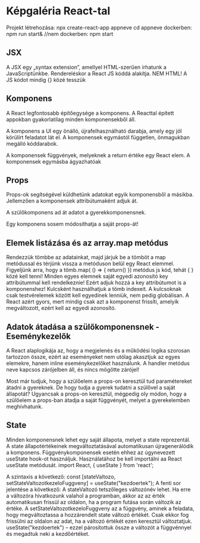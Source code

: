 # Képgaléria React-tal

Projekt létrehozása:
npx create-react-app appneve
cd appneve
dockerben: npm run start&   //nem dockerben: npm start

## JSX

A JSX egy „syntax extension”, amellyel  HTML-szerűen írhatunk  a JavaScriptünkbe. Rendereléskor a React JS kóddá alakítja. NEM HTML! 
A JS kódot mindig {} közé tesszük

## Komponens

A React legfontosabb építőegysége a komponens. A Reacttal épített appokban gyakorlatilag minden komponensekből áll. 

A komponens a UI egy önálló, újrafelhasználható darabja, amely egy jól körülírt feladatot lát el. A komponensek egymástól független, önmagukban megálló kóddarabok. 

A komponensek  függvények, melyeknek a return értéke egy React elem. 
A komponensek egymásba ágyazhatóak

## Props

Props-ok segítségével küldhetünk adatokat egyik komponensből a másikba. Jellemzően a komponensek attribútumaként adjuk át.

A szülőkomponens ad át adatot a gyerekkomponensnek.

Egy  komponens sosem módosíthatja a saját props-át!

## Elemek listázása és az array.map metódus

Rendezzük tömbbe az adatainkat, majd járjuk be a tömböt a map metódussal és térjünk vissza a metóduson belül egy React elemmel.  Figyeljünk arra, hogy a tömb.map( () => { return() }) metódus js kód, tehát { } közé kell tenni! 
Minden egyes elemnek saját egyedi azonosító key attribútummal kell rendelkeznie! Ezért adjuk hozzá a key attribútumot is a komponenshez! Kulcsként használhatjuk a tömb indexeit. A kulcsoknak csak testvérelemek között kell egyedinek lenniük, nem pedig globálisan.  A React azért gyors, mert mindig csak azt a komponenst frissíti, amelyik megváltozott, ezért kell az egyedi azonosító.



## Adatok átadása a szülőkomponensnek - Eseménykezelők

A React alaplogikája az, hogy a megjelenés és a működési logika szorosan tartozzon össze, ezért az eseményeket nem utólag akasztjuk az egyes elemekre, hanem inline eseménykezelőket használunk. A handler metódus neve kapcsos zárójelben áll, és nincs mögötte zárójel!

Most már tudjuk, hogy a szülőelem a props-on keresztül tud paramétereket átadni a gyereknek. De hogy tudja a gyerek tudatni a szülővel a saját állapotát? 
Ugyancsak a props-on keresztül, mégpedig oly módon, hogy a szülőelem a props-ban átadja a saját függvényét, melyet a gyerekelemben meghívhatunk. 


## State

Minden komponensnek lehet egy saját állapota, melyet a state reprezentál. A state állapotértékeinek megváltoztatásával automatikusan újragenerálódik a komponens. 
Függvénykomponensek esetén ehhez az úgynevezett useState hook-ot használjuk. Használatához be kell importálni aa React useState metódusát. 
import React, { useState } from 'react';

A szintaxis a következő:
const [stateValtozo, setStateValtozotkezeloFuggveny] = useState("kezdoertek");
A fenti sor jelentése a következő: 
A stateValtozó tetszőleges változónév lehet. Ha erre a változóra hivatkozunk valahol a programban, akkor az az érték automatikusan frissül az oldalon, ha a program futása során változik az értéke. 
A setStateValtozotkezeloFuggveny  az a függvény, aminek a feladata, hogy megváltoztassa a hozzárendelt state változó értékét. Csak ekkor fog frissülni az oldalon az adat, ha a változó értékét ezen keresztül változtatjuk. 
useState("kezdoertek") – ezzel párosítottuk össze a változót a függvénnyel és megadtuk neki a kezdőértéket. 


